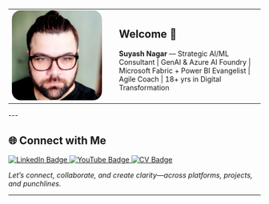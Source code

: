 <table>
  <tr>
    <td width="200">
      <img src="https://github.com/SuyashNagarGT/SuyashNagar/blob/main/Suaysh_image.jpeg" alt="Kanak Profile Photo" width="180" style="border-radius:10%">
    </td>
    <td>
      <h2>Welcome 👋</h2>
      <p><strong>Suyash Nagar</strong> — Strategic AI/ML Consultant | GenAI & Azure AI Foundry | Microsoft Fabric + Power BI Evangelist | Agile Coach | 18+ yrs in Digital Transformation</p>
         </td>
  </tr>
</table>
---

## 🌐 Connect with Me

<p align="left">
  <a href="https://www.linkedin.com/in/suyashnagar" target="_blank">
    <img src="https://img.shields.io/badge/LinkedIn-0077B5?style=for-the-badge&logo=linkedin&logoColor=white" alt="LinkedIn Badge"/>
  </a>

  <a href="https://youtube.com/@suyashnagar?si=r0-jCio2BL5GF3J3" target="_blank">
    <img src="https://img.shields.io/badge/YouTube-FF0000?style=for-the-badge&logo=youtube&logoColor=white" alt="YouTube Badge"/>
  </a>

  <a href="https://github.com/SuyashNagarGT/SuyashNagar/blob/main/SuyashNagar7906655101.pdf" target="_blank">
    <img src="https://img.shields.io/badge/View%20CV-4B0082?style=for-the-badge&logo=read-the-docs&logoColor=white" alt="CV Badge"/>
  </a>
</p>

<p><em>Let’s connect, collaborate, and create clarity—across platforms, projects, and punchlines.</em></p>

---
